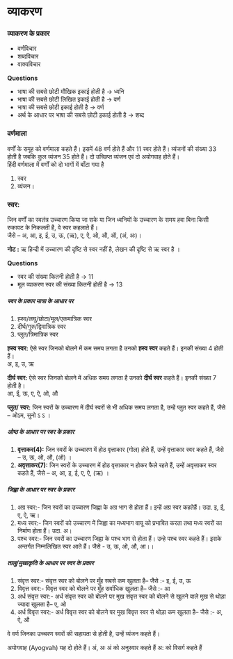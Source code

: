
# व्याकरण

### व्याकरण के प्रकार
* वर्णविचार
* शब्दविचार
* वाक्यविचार

__Questions__

* भाषा की सबसे छोटी मौखिक इकाई होती है  -> ध्वनि
* भाषा की सबसे छोटी लिखित इकाई होती है  -> वर्ण
* भाषा की सबसे छोटी इकाई होती है  -> वर्ण
* अर्थ के आधार पर भाषा की सबसे छोटी इकाई होती है  -> शब्द

### वर्णमाला
वर्णों के समूह को वर्णमाला कहते हैं। इसमें 48 वर्ण होते हैं और 11 स्वर होते हैं। व्यंजनों की संख्या 33 होती है जबकि कुल व्यंजन 35 होते हैं। दो उच्छिप्त व्यंजन एवं दो अयोगवाह होते हैं।<br>
हिंदी वर्णमाला में वर्णों को दो भागों में बाँटा गया है<br>
1. स्वर <br>
2. व्यंजन।<br>

### स्वर:
जिन वर्णों का स्वतंत्र उच्चारण किया जा सके या जिन ध्वनियों के उच्चारण के समय हवा बिना किसी रुकावट के निकलती है, वे स्वर कहलाते हैं। <br>
जैसे – अ, आ, इ, ई, उ, ऊ, (ऋ), ए, ऐ, ओ, औ, ऑ, (अं, अः)।<br>

__नोट :__ ऋ हिन्दी में उच्चारण की दृष्टि से स्वर नहीं है, लेखन की दृष्टि से ऋ स्वर है ।<br>

__Questions__<br>
* स्वर की संख्या कितनी होती है  -> 11
* मूल व्याकरण स्वर की संख्या कितनी होती है  -> 13

##### स्वर के प्रकार मात्रा के आधार पर
1. ह्स्व/लघु/छोटा/मूल/एकमात्रिक  स्वर
2. दीर्घ/गुरु/द्विमात्रिक स्वर
3. प्लुत/त्रिमात्रिक स्वर

__ह्स्व स्वर:__ ऐसे स्वर जिनको बोलने में कम समय लगता है उनको __ह्स्व स्वर__ कहते हैं। इनकी संख्या 4 होती हैं।<br>
अ, इ, उ, ऋ<br>

__दीर्घ स्वर:__ ऐसे स्वर जिनको बोलने में अधिक समय लगता है उनको __दीर्घ स्वर__ कहते हैं। इनकी संख्या 7 होती है।<br>
आ, ई, ऊ, ए, ऐ, ओ, औ

__प्लुत/ स्वर:__ जिन स्वरों के उच्चारण में दीर्घ स्वरों से भी अधिक समय लगता है, उन्हें प्लुत स्वर कहते हैं, जैसे – ओऽम, सुनो ऽ ऽ ।

##### ओष्ठ के आधार पर स्वर के प्रकार
1. __वृत्ताकर(4):__ जिन स्वरों के उच्चारण में होठ वृत्ताकार (गोल) होते हैं, उन्हें वृत्ताकार स्वर कहते हैं, जैसे – उ, ऊ, ओ, औ, (ऑ) ।
2. __अवृत्ताकर(7):__ जिन स्वरों के उच्चारण में होठ वृत्ताकार न होकर फैले रहते हैं, उन्हें अवृत्ताकर स्वर कहते हैं, जैसे – अ, आ, इ, ई, ए, ऐ, (ऋ) ।

##### जिह्वा के आधार पर स्वर के प्रकार
1. अग्र स्वर:- जिन स्वरों का उच्चारण जिह्वा के अग्र भाग से होता हैं। इन्हें अग्र स्वर कहतेहैं। उदा. इ, ई, ए, ऐ, ऋ।
2. मध्य स्वर:- जिन स्वरों को उच्चारण में जिह्वा का मध्यभाग वायू को प्रभावित करता तथा मध्य स्वरों का निर्माण होता हैं। उदा. अ।
3. पश्च स्वर:- जिन स्वरों का उच्चारण जिह्वा के पश्च भाग से होता हैं। उन्हे पश्च स्वर कहते हैं। इसके अन्तर्गत निम्नलिखित स्वर आते हैं। जैसे - उ, ऊ, ओ, औ, आ।।

##### तालु/मुखाकृति के आधार पर स्वर के प्रकार
1. संवृत्त स्वर:- संवृत्त स्वर को बोलने पर मुँह सबसे कम खुलता है– जैसे :- इ, ई, उ, ऊ
2. विवृत्त स्वर:- विवृत्त स्वर को बोलने पर मुँह सर्वाधिक खुलता है– जैसे :- आ
3. अर्ध संवृत्त स्वर:- अर्ध संवृत्त स्वर को बोलने पर मुख संवृत्त स्वर को बोलने से खुलने वाले मुख से थोड़ा ज्यादा खुलता है– ए, ओ
4. अर्ध विवृत्त स्वर:- अर्ध विवृत्त स्वर को बोलने पर मुख विवृत्त स्वर से थोड़ा कम खुलता है– जैसे :- अ, ऐ, औ

वे वर्ण जिनका उच्चरण स्वरों की सहायता से होती है, उन्हें व्यंजन कहते हैं।

अयोगवाह (Ayogvah)
यह दो होते हैं।
अं, अः
अं को अनुस्वार कहते हैं
अ: को विसर्ग कहते हैं
